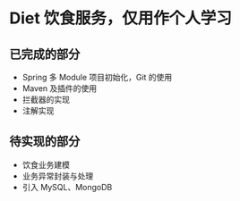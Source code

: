 # Diet 饮食服务，仅用作个人学习

## 已完成的部分

- Spring 多 Module 项目初始化，Git 的使用
- Maven 及插件的使用
- 拦截器的实现
- 注解实现

## 待实现的部分

- 饮食业务建模
- 业务异常封装与处理
- 引入 MySQL、MongoDB
